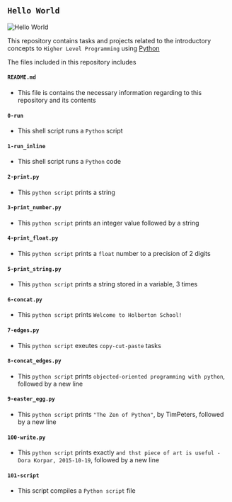 ## `Hello World`

![Hello World](https://upload.wikimedia.org/wikipedia/commons/thumb/2/28/HelloWorld.svg/2560px-HelloWorld.svg.png)

This repository contains tasks and projects related to the introductory concepts to `Higher Level Programming` using [Python](https://en.wikipedia.org/wiki/Python_(programming_language))

The files included in this repository includes

#### `README.md`
  - This file is contains the necessary information regarding to this repository and its contents
#### `0-run`
  - This shell script runs a `Python` script
#### `1-run_inline`
  - This shell script runs a `Python` code
#### `2-print.py`
  - This `python script` prints a string
#### `3-print_number.py`
  - This `python script` prints an integer value followed by a string
#### `4-print_float.py`
  - This `python script` prints a `float` number to a precision of 2 digits
#### `5-print_string.py`
  - This `python script` prints a string stored in a variable, 3 times
#### `6-concat.py`
  - This `python script` prints `Welcome to Holberton School!`
#### `7-edges.py`
  - This `python script` exeutes `copy-cut-paste` tasks
#### `8-concat_edges.py`
  - This `python script` prints `objected-oriented programming with python`, followed by a new line
#### `9-easter_egg.py`
  - This `python script` prints `"The Zen of Python"`, by TimPeters, followed by a new line
#### `100-write.py`
  - This `python script` prints exactly `and thst piece of art is useful - Dora Korpar, 2015-10-19`, followed by a new line
#### `101-script`
  - This script compiles a `Python script` file
